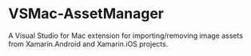 # VSMac-AssetManager
A Visual Studio for Mac extension for importing/removing image assets from Xamarin.Android and Xamarin.iOS projects.
